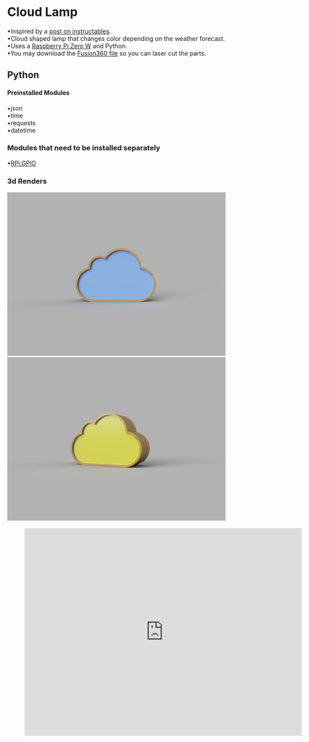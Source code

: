 # Cloud Lamp

•Inspired by a [post on instructables](https://www.instructables.com/id/Weather-Forecast-Cloud/).<br/>
•Cloud shaped lamp that changes color depending on the weather forecast.<br/>
•Uses a [Raspberry Pi Zero W](https://www.raspberrypi.org/products/raspberry-pi-zero-w/) and Python.<br/>
•You may download the [Fusion360 file](https://myhub.autodesk360.com/ue2dd8605/g/projects/20180428129687051/data/dXJuOmFkc2sud2lwcHJvZDpmcy5mb2xkZXI6Y28uRnA5QnpITk1SdGVNSzVnZEN2NllPZw/dXJuOmFkc2sud2lwcHJvZDpkbS5saW5lYWdlOi1YbW5ENzkzUVN1WWV2R0Zaemt1NlE?show=viewer) so you can laser cut the parts.<br/>


## Python

#### Preinstalled Modules
•json<br/>
•time<br/>
•requests<br/>
•datetime<br/>

### Modules that need to be installed separately
•[RPi.GPIO](https://pypi.org/project/RPi.GPIO/)<br/>


### 3d Renders

![Renders](https://github.com/Pedro4064/Cloud/blob/master/Images/Renders/Cloud_2018-Nov-27_04-24-08PM-000_CustomizedView15575101724_png.png?raw=true)
![Renders](https://github.com/Pedro4064/Cloud/blob/master/Images/Renders/Cloud_2018-Nov-27_04-24-37PM-000_CustomizedView10814065857_png.png?raw=true)

<figure class="video_container">
  <iframe src="https://myhub.autodesk360.com/ue2dd8605/shares/public/SHabee1QT1a327cf2b7a3fbfedef8a8d9c8b?mode=embed" width="640" height="480" allowfullscreen="true" frameborder="0" ></iframe>
</figure>

